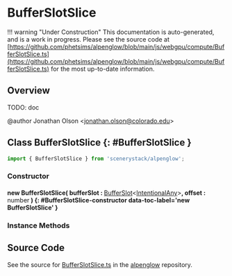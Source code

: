 # BufferSlotSlice

!!! warning "Under Construction"
    This documentation is auto-generated, and is a work in progress. Please see the source code at
    [https://github.com/phetsims/alpenglow/blob/main/js/webgpu/compute/BufferSlotSlice.ts](https://github.com/phetsims/alpenglow/blob/main/js/webgpu/compute/BufferSlotSlice.ts) for the most up-to-date information.

## Overview

TODO: doc

@author Jonathan Olson &lt;jonathan.olson@colorado.edu&gt;

## Class BufferSlotSlice {: #BufferSlotSlice }


```js
import { BufferSlotSlice } from 'scenerystack/alpenglow';
```
### Constructor

#### new BufferSlotSlice( bufferSlot : <span style="font-weight: 400;">[BufferSlot](../alpenglow/BufferSlot.md)&lt;[IntentionalAny](../phet-core/IntentionalAny.md)&gt;</span>, offset : <span style="font-weight: 400;"><span style="color: hsla(calc(var(--md-hue) + 180deg),80%,40%,1);">number</span></span> ) {: #BufferSlotSlice-constructor data-toc-label='new BufferSlotSlice' }

### Instance Methods





## Source Code

See the source for [BufferSlotSlice.ts](https://github.com/phetsims/alpenglow/blob/main/js/webgpu/compute/BufferSlotSlice.ts) in the [alpenglow](https://github.com/phetsims/alpenglow) repository.
